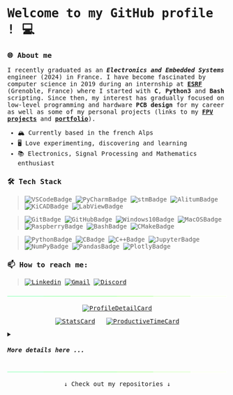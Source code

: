 <samp>
    
# Welcome to my GitHub profile !  💻

### 🌐 About me

I recently graduated as an ***Electronics and Embedded Systems*** engineer (2024) in France. I have become fascinated by computer science in 2019 during an internship at <a href="https://www.esrf.fr/home.html">**ESRF**</a> (Grenoble, France) where I started with **C**, **Python3** and **Bash** scripting. Since then, my interest has gradually focused on low-level programming and hardware **PCB design** for my career as well as some of my personal projects (links to my <a href="https://en.wikipedia.org/wiki/First-person_view_(radio_control)">**FPV**</a> <a href="">**projects**</a> and <a href="">**portfolio**</a>).

* 🏔️ Currently based in the french Alps
* 🖥 Love experimenting, discovering and learning
* 📚 Electronics, Signal Processing and Mathematics enthusiast

### 🛠 Tech Stack
<!-- 
    Ref - Badges generation : https://shields.io/docs/static-badges and https://simpleicons.org/
    color : hex 2ea44f (github default green)
    style = "for-the-badge" or "logo"
 -->
> ![VSCodeBadge](https://img.shields.io/badge/-VSCode-2ea44f?style=for-the-badge&logo=visual-studio-code&logoColor=007acc)
> ![PyCharmBadge](https://img.shields.io/badge/PyCharm-2ea44f?style=for-the-badge&logo=pycharm)
> ![stmBadge](https://img.shields.io/badge/stmCubeIDE-2ea44f?style=for-the-badge&logo=stmicroelectronics&logoColor=00599c)
> ![AlitumBadge](https://img.shields.io/badge/Altium-2ea44f?style=for-the-badge&logo=altiumdesigner&logoColor=e8dcbd)
> ![KiCADBadge](https://img.shields.io/badge/KiCAD-2ea44f?style=for-the-badge&logo=kicad&logoColor=314cb0)
> ![LabViewBadge](https://img.shields.io/badge/LabView-2ea44f?style=for-the-badge&logo=labview&logoColor=ffdd55)

> ![GitBadge](https://img.shields.io/badge/git-2ea44f?style=for-the-badge&logo=git&logoColor=ee6644)
> ![GitHubBadge](https://img.shields.io/badge/github-2ea44f?style=for-the-badge&logo=github&logoColor=ffffff)
> ![Windows10Badge](https://img.shields.io/badge/windows10-2ea44f?style=for-the-badge&logo=windows10&logoColor=0078d4)
> ![MacOSBadge](https://img.shields.io/badge/macos-2ea44f?style=for-the-badge&logo=apple&logoColor=ffffff)
> ![RaspberryBadge](https://img.shields.io/badge/raspberry-2ea44f?style=for-the-badge&logo=raspberrypi&logoColor=d24866)
> ![BashBadge](https://img.shields.io/badge/bash-2ea44f?style=for-the-badge&logo=gnubash&logoColor=ffffff)
> ![CMakeBadge](https://img.shields.io/badge/cMake-2ea44f?style=for-the-badge&logo=cmake&logoColor=dd5544)

> ![PythonBadge](https://img.shields.io/badge/Python-2ea44f?style=for-the-badge&logo=python&logoColor=4060dd)
> ![CBadge](https://img.shields.io/badge/c-2ea44f?style=for-the-badge&logo=C&logoColor=0066bb)
> ![C++Badge](https://img.shields.io/badge/c++-2ea44f?style=for-the-badge&logo=C%2B%2B&logoColor=0066bb)
> ![JupyterBadge](https://img.shields.io/badge/jupyter-2ea44f?style=for-the-badge&logo=jupyter)
> ![NumPyBadge](https://img.shields.io/badge/numpy-2ea44f?style=for-the-badge&logo=numpy&logoColor=4060dd)
> ![PandasBadge](https://img.shields.io/badge/pandas-2ea44f?style=for-the-badge&logo=pandas&logoColor=150458)
> ![PlotlyBadge](https://img.shields.io/badge/plotly-2ea44f?style=for-the-badge&logo=plotly&logoColor=3f4f75)
 
### 📫 How to reach me:
> <a href="https://www.linkedin.com/in/lo%C3%AFc-pawlicki-a7b305233/"> ![Linkedin](https://img.shields.io/badge/Linkedin-0077b5?style=for-the-badge&logo=linkedin)</a>
> <a href="mailto:loic.pawlicki@gmail.com"> ![Gmail](https://img.shields.io/badge/gmail-ffffff?style=for-the-badge&logo=gmail)</a>
> <a href="https://discordapp.com/users/200935444974796800"> ![Discord](https://img.shields.io/badge/Discord-%235865F2.svg?style=for-the-badge&logo=discord&logoColor=white)</a>

<p align="center">
    <img src="https://github.com/Lpwlk/Lpwlk/blob/main/assets/pulsing-bar.gif?raw=true">
</p>

<!-- Ref - GitHub repo for profile generated cards : https://github.com/vn7n24fzkq/github-profile-summary-cards -->
<div align = "center">
    
[![ProfileDetailCard](http://github-profile-summary-cards.vercel.app/api/cards/profile-details?username=Lpwlk&theme=github_dark)](https://github.com/vn7n24fzkq/github-profile-summary-cards)

[![StatsCard](http://github-profile-summary-cards.vercel.app/api/cards/stats?username=Lpwlk&theme=github_dark)](https://github.com/vn7n24fzkq/github-profile-summary-cards)
&nbsp;
[![ProductiveTimeCard](http://github-profile-summary-cards.vercel.app/api/cards/productive-time?username=Lpwlk&theme=github_dark&utcOffset=+1.5)](https://github.com/vn7n24fzkq/github-profile-summary-cards)

<!--
[![](http://github-profile-summary-cards.vercel.app/api/cards/repos-per-language?username=Lpwlk&theme=github_dark)](https://github.com/vn7n24fzkq/github-profile-summary-cards)
&nbsp;
[![](http://github-profile-summary-cards.vercel.app/api/cards/most-commit-language?username=Lpwlk&theme=github_dark)](https://github.com/vn7n24fzkq/github-profile-summary-cards)
-->

</div>

<!-- Ref - Website for repo-stats generators : https://repobeats.axiom.co/ (Commented out cuz useless in profile repo)-->
<!-- 
<div align = "center">

![RepoBeats generator](https://repobeats.axiom.co/api/embed/a9dcf7a67c680871d7836e0dc87e7950c946c8b4.svg "Repobeats analytics image")

</div> 
-->

<details> <!-- Wrap HEAD -->

<summary>

#### *More details here ...*

</summary>

<details open> <!-- Tech skills HEAD -->

  <summary>
      
  ##### *Tech skills*
  
  </summary>
  
  - Low-level embedded C (STM32/TI & RASPBERRY > (ARM M4-M7 & RP2040) and TI asm for embedded systems and DSP programming
  - Python : core libs, Numpy, Scipy, Pandas, Graphical libs (Mpl, Tk), networking libs, ML basics (TsFlow)
  - Networking : TCP/IP socket programming/Bluetooth & Zigbee protocols/CAN & Modbus/OSI stack basic understanding.
  - HTML & CSS (JS basics)

  <div align="center">
    <kbd><img width="320" height="240" src="https://github.com/Lpwlk/Lpwlk/blob/main/assets/perlin-gif.gif?raw=true"></kbd>
  </div>

</details> <!-- Tech skills END -->

<details open> <!-- Learnings HEAD -->

  <summary>
      
  ##### *Currently learning*
    
  </summary>
  
  - **Bare metal embedded C**: low-power development/RTOS intergation/IoT networking techniques (bare metal = from scratch @ hardware-level)
  - **Advanced PCB design techniques**: best practices/RF & high speed design/power architectures/...
  - **CS  history**: pioneers/breakthroughs/modern challenges/markets evolution/...
  - **ARM v7-M assembly**: asm algorithmic basics for better understanding of ARM cortex architecture
  - **FPV stack design**: FPV stack architecture, lastest protocols & cost reductions
</details> <!-- Learnings END -->

<details> <!-- Language HEAD -->

  <summary>
      
  ##### *Languages*
    
  </summary>

| Language      | Proficiency                                                                                    |
| ------------- | ---------------------------------------------------------------------------------------------- |
| French        | Native language                                                                                |
| English       | C1+ ([Linguaskill certified](https://www.cambridgeenglish.org/fr/exams-and-tests/linguaskill/))|
| Spanish       | B1 ([No certificate])                                                                          |
| Korean        | A1 ([No certificate])                                                                          |

</details> <!-- Language END -->

</details> <!-- Wrap END -->

<p align="center">
    <img src="https://github.com/Lpwlk/Lpwlk/blob/main/assets/pulsing-bar.gif?raw=true">
</p>

<div align="center">
 ↓ Check out my repositories ↓ 
</div>

</samp>
